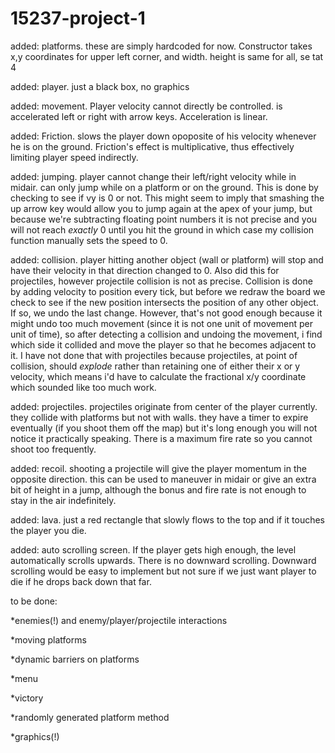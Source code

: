 15237-project-1
===============
added: platforms. these are simply hardcoded for now. Constructor takes x,y coordinates for upper left corner, and width. 
height is same for all, se tat 4

added: player. just a black box, no graphics

added: movement. Player velocity cannot directly be controlled. is accelerated left or right with arrow keys. 
Acceleration is linear. 

added: Friction. slows the player down opoposite of his velocity whenever he is on the ground. 
Friction's effect is multiplicative, thus effectively limiting player speed indirectly. 

added: jumping. player cannot change their left/right velocity while in midair. can only jump while on a platform or on the ground. 
This is done by checking to see if vy is 0 or not. This might seem to imply that smashing the up arrow key would allow you to jump
again at the apex of your jump, but because we're subtracting floating point numbers it is not precise and you will not reach
*exactly* 0 until you hit the ground in which case my collision function manually sets the speed to 0. 

added: collision. player hitting another object (wall or platform) will stop and have their velocity in that direction changed
to 0. Also did this for projectiles, however projectile collision is not as precise. Collision is done by adding velocity to position
every tick, but before we redraw the board we check to see if the new position intersects the position of any other object. If so,
we undo the last change. However, that's not good enough because it might undo too much movement (since it is not one unit of movement
per unit of time), so after detecting a collision and undoing the movement, i find which side it collided and move the player so that
he becomes adjacent to it. I have not done that with projectiles because projectiles, at point of collision, should *explode* rather than
retaining one of either their x or y velocity, which means i'd have to calculate the fractional x/y coordinate which sounded like too much
work. 

added: projectiles. projectiles originate from center of the player currently. they collide with platforms but not with walls. they have a timer
to expire eventually (if you shoot them off the map) but it's long enough you will not notice it practically speaking. There is a maximum
fire rate so you cannot shoot too frequently. 

added: recoil. shooting a projectile will give the player momentum in the opposite direction. this can be used to maneuver in midair or give
an extra bit of height in a jump, although the bonus and fire rate is not enough to stay in the air indefinitely. 

added: lava. just a red rectangle that slowly flows to the top and if it touches the player you die. 

added: auto scrolling screen. If the player gets high enough, the level automatically scrolls upwards. There is no downward scrolling.
Downward scrolling would be easy to implement but not sure if we just want player to die if he drops back down that far. 

to be done: 

*enemies(!) and enemy/player/projectile interactions

*moving platforms

*dynamic barriers on platforms

*menu

*victory

*randomly generated platform method

*graphics(!)